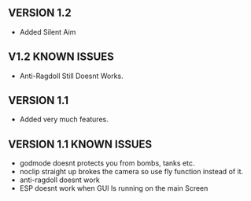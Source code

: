 ## VERSION 1.2

- Added Silent Aim

## V1.2 KNOWN ISSUES 

- Anti-Ragdoll Still Doesnt Works.


## VERSION 1.1

- Added very much features.

## VERSION 1.1 KNOWN ISSUES
- godmode doesnt protects you from bombs, tanks etc.
- noclip straight up brokes the camera so use fly function instead of it.
- anti-ragdoll doesnt work
- ESP doesnt work when GUI Is running on the main Screen
